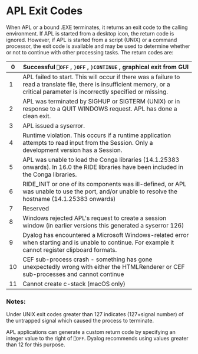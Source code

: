 # APL Exit Codes

When APL or a bound .EXE terminates, it returns an exit code to the calling environment. If APL is started from a desktop icon, the return code is ignored. However, if APL is started from a script (UNIX) or a command processor, the exit code is available and may be used to determine whether or not to continue with other processing tasks. The return codes are:

| 0 | Successful `⎕OFF` , `)OFF` , `)CONTINUE` , graphical exit from GUI |
| --- | ---  |
| 1 | APL failed to start. This will occur if there was a failure to read a translate file, there is insufficient memory, or a critical parameter is incorrectly specified or missing. |
| 2 | APL was terminated by SIGHUP or SIGTERM (UNIX) or in response to a QUIT WINDOWS request. APL has done a clean exit. |
| 3 | APL issued a syserror. |
| 4 | Runtime violation. This occurs if a runtime application attempts to read input from the Session. Only a development version has a Session. |
| 5 | APL was unable to load the Conga libraries (14.1.25383 onwards). In 16.0 the RIDE libraries have been included in the Conga libraries. |
| 6 | RIDE_INIT or one of its components was ill-defined, or APL was unable to use the port, and/or unable to resolve the hostname  (14.1.25383 onwards) |
| 7 | Reserved |
| 8 | Windows rejected APL's request to create a session window (in earlier versions this generated a syserror 126) |
| 9 | Dyalog has encountered a Microsoft Windows-related error when starting and is unable to continue. For example it cannot register clipboard formats. |
| 10 | CEF sub-process crash - something has gone unexpectedly wrong with either the HTMLRenderer or CEF sub-processes and cannot continue |
| 11 | Cannot create c-stack (macOS only) |

### Notes:

Under UNIX exit codes greater than 127 indicates (127+signal number) of the untrapped signal which caused the process to terminate.

APL applications can generate  a custom return code by specifying an integer value to the right of `⎕OFF`. Dyalog recommends using values greater than 12 for this purpose.
